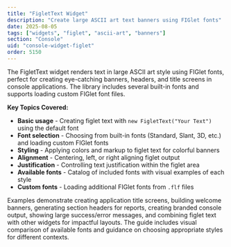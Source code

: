 ```yaml
---
title: "FigletText Widget"
description: "Create large ASCII art text banners using FIGlet fonts"
date: 2025-08-05
tags: ["widgets", "figlet", "ascii-art", "banners"]
section: "Console"
uid: "console-widget-figlet"
order: 5150
---
```


The FigletText widget renders text in large ASCII art style using FIGlet fonts, perfect for creating eye-catching banners, headers, and title screens in console applications. The library includes several built-in fonts and supports loading custom FIGlet font files.

**Key Topics Covered:**

* **Basic usage** - Creating figlet text with `new FigletText("Your Text")` using the default font
* **Font selection** - Choosing from built-in fonts (Standard, Slant, 3D, etc.) and loading custom FIGlet fonts
* **Styling** - Applying colors and markup to figlet text for colorful banners
* **Alignment** - Centering, left, or right aligning figlet output
* **Justification** - Controlling text justification within the figlet area
* **Available fonts** - Catalog of included fonts with visual examples of each style
* **Custom fonts** - Loading additional FIGlet fonts from `.flf` files

Examples demonstrate creating application title screens, building welcome banners, generating section headers for reports, creating branded console output, showing large success/error messages, and combining figlet text with other widgets for impactful layouts. The guide includes visual comparison of available fonts and guidance on choosing appropriate styles for different contexts.

